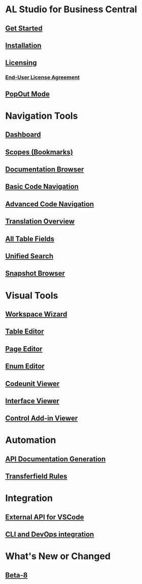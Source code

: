# AL Studio for Business Central

## [Get Started](index.md)
## [Installation](introduction/installation.md)
## [Licensing](introduction/licensing.md)
### [End-User License Agreement](introduction/eula.md)
## [PopOut Mode](introduction/popout-mode.md)
# Navigation Tools
## [Dashboard](navigation-tools/dashboard/dashboard-overview.md)
## [Scopes (Bookmarks)](navigation-tools/scopes-bookmarks/scopes-bookmarks-overview.md)
## [Documentation Browser](navigation-tools/documenation-browser/documenation-browser-overview.md)
## [Basic Code Navigation](navigation-tools/code-navigation/code-navigation-overview.md)
## [Advanced Code Navigation](navigation-tools/code-navigation/code-navigation-overview.md)
## [Translation Overview](navigation-tools/translation-manager/translation-manager-overview.md)
## [All Table Fields](navigation-tools/table-fields/table-fields-overview.md)
## [Unified Search](navigation-tools/unified-search/unified-search-overview.md)
## [Snapshot Browser](navigation-tools/snapshot-browser/snapshot-browser-overview.md)

# Visual Tools
## [Workspace Wizard](visual-tools/workspace-wizard/workspace-wizard-overview.md)
## [Table Editor](visual-tools/table-editor/table-editor-overview.md)
## [Page Editor](visual-tools/page-editor/page-editor-overview.md)
## [Enum Editor](visual-tools/enum-editor/enum-editor-overview.md)
## [Codeunit Viewer](visual-tools/codeunit-viewer/codeunit-viewer-overview.md)
## [Interface Viewer](visual-tools/interface-viewer/interface-viewer-overview.md)
## [Control Add-in Viewer](visual-tools/control-addin-viewer/control-addin-viewer-overview.md)
# Automation
## [API Documentation Generation](automation/generate-documentation/generate-documentation-overview.md)
## [Transferfield Rules](automation/transferfield-rules/transferfield-rules-overview.md)
# Integration
## [External API for VSCode](integration/extension-vscode-api.md)
## [CLI and DevOps integration](integration/command-line-devops.md)
# What's New or Changed
## [Beta-8](whatsnew/whatsnew-beta-8.md)